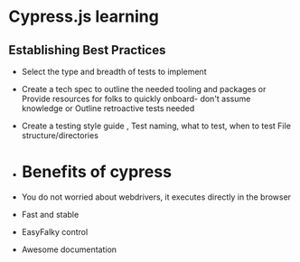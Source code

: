 # Cypress.js learning 


## Establishing Best Practices

- Select the type and breadth of tests to implement
- Create a tech spec to outline the needed tooling and packages
or Provide resources for folks to quickly onboard- don't assume knowledge
or Outline retroactive tests needed
- Create a testing style guide , Test naming, what to test, when to test File structure/directories

- # Benefits of cypress
- You do not worried about webdrivers, it executes directly in the browser
- Fast and stable
- EasyFalky control
- Awesome documentation
  

